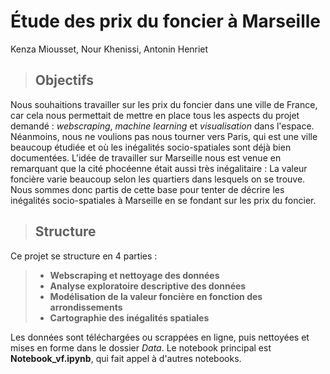 # Étude des prix du foncier à Marseille
Kenza Miousset, 
Nour Khenissi, 
Antonin Henriet

> ## Objectifs

Nous souhaitions travailler sur les prix du foncier dans une ville de France, car cela nous permettait de mettre en place tous les aspects du projet demandé : *webscraping*, *machine learning* et *visualisation* dans l'espace. Néanmoins, nous ne voulions pas nous tourner vers Paris, qui est une ville beaucoup étudiée et où les inégalités socio-spatiales sont déjà bien documentées.
L'idée de travailler sur Marseille nous est venue en remarquant que la cité phocéenne était aussi très inégalitaire : La valeur foncière varie beaucoup selon les quartiers dans lesquels on se trouve. Nous sommes donc partis de cette base pour tenter de décrire les inégalités socio-spatiales à Marseille en se fondant sur les prix du foncier.

> ## Structure

Ce projet se structure en 4 parties :
> - **Webscraping et nettoyage des données**
> - **Analyse exploratoire descriptive des données**
> - **Modélisation de la valeur foncière en fonction des arrondissements**
> - **Cartographie des inégalités spatiales**

Les données sont téléchargées ou scrappées en ligne, puis nettoyées et mises en forme dans le dossier *Data*. Le notebook principal est **Notebook_vf.ipynb**, qui fait appel à d'autres notebooks.
